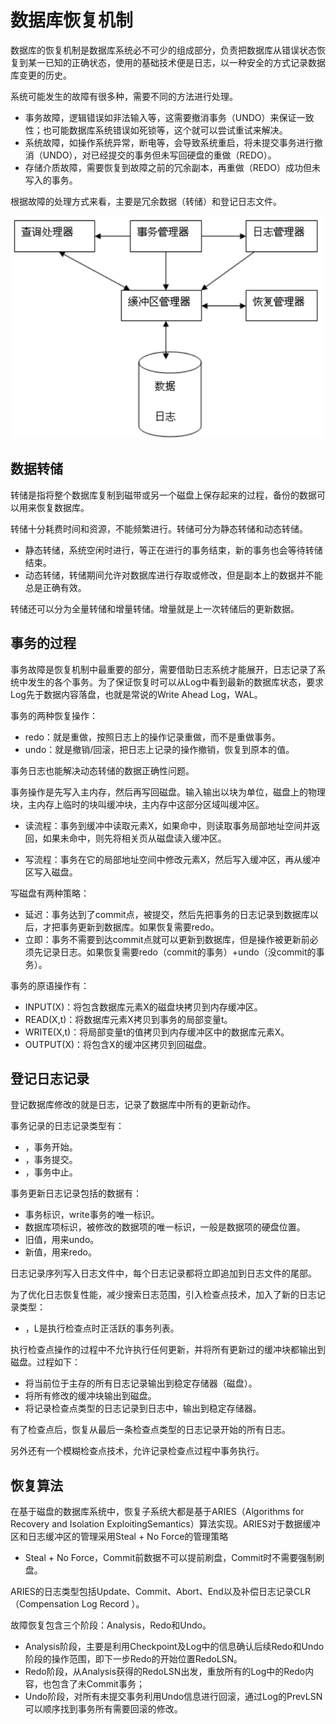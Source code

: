 # 数据库恢复机制

数据库的恢复机制是数据库系统必不可少的组成部分，负责把数据库从错误状态恢复到某一已知的正确状态，使用的基础技术便是日志，以一种安全的方式记录数据库变更的历史。

系统可能发生的故障有很多种，需要不同的方法进行处理。

- 事务故障，逻辑错误如非法输入等，这需要撤消事务（UNDO）来保证一致性；也可能数据库系统错误如死锁等，这个就可以尝试重试来解决。
- 系统故障，如操作系统异常，断电等，会导致系统重启，将未提交事务进行撤消（UNDO），对已经提交的事务但未写回硬盘的重做（REDO）。
- 存储介质故障，需要恢复到故障之前的冗余副本，再重做（REDO）成功但未写入的事务。

根据故障的处理方式来看，主要是冗余数据（转储）和登记日志文件。

![db_trans_model](db_trans_model.png)

## 数据转储

转储是指将整个数据库复制到磁带或另一个磁盘上保存起来的过程，备份的数据可以用来恢复数据库。

转储十分耗费时间和资源，不能频繁进行。转储可分为静态转储和动态转储。

- 静态转储，系统空闲时进行，等正在进行的事务结束，新的事务也会等待转储结束。
- 动态转储，转储期间允许对数据库进行存取或修改，但是副本上的数据并不能总是正确有效。

转储还可以分为全量转储和增量转储。增量就是上一次转储后的更新数据。

## 事务的过程

事务故障是恢复机制中最重要的部分，需要借助日志系统才能展开，日志记录了系统中发生的各个事务。为了保证恢复时可以从Log中看到最新的数据库状态，要求Log先于数据内容落盘，也就是常说的Write Ahead Log，WAL。

事务的两种恢复操作：

- redo：就是重做，按照日志上的操作记录重做，而不是重做事务。
- undo：就是撤销/回滚，把日志上记录的操作撤销，恢复到原本的值。

事务日志也能解决动态转储的数据正确性问题。

事务操作是先写入主内存，然后再写回磁盘。输入输出以块为单位，磁盘上的物理块，主内存上临时的块叫缓冲块，主内存中这部分区域叫缓冲区。

- 读流程：事务到缓冲中读取元素X，如果命中，则读取事务局部地址空间并返回，如果未命中，则先将相关页从磁盘读入缓冲区。

- 写流程：事务在它的局部地址空间中修改元素X，然后写入缓冲区，再从缓冲区写入磁盘。

写磁盘有两种策略：

- 延迟：事务达到了commit点，被提交，然后先把事务的日志记录到数据库以后，才把事务更新到数据库。如果恢复需要redo。
- 立即：事务不需要到达commit点就可以更新到数据库，但是操作被更新前必须先记录日志。如果恢复需要redo（commit的事务）+undo（没commit的事务）。

事务的原语操作有：

- INPUT(X)：将包含数据库元素X的磁盘块拷贝到内存缓冲区。
- READ(X,t)：将数据库元素X拷贝到事务的局部变量t。
- WRITE(X,t)：将局部变量t的值拷贝到内存缓冲区中的数据库元素X。
- OUTPUT(X)：将包含X的缓冲区拷贝到回磁盘。

## 登记日志记录

登记数据库修改的就是日志，记录了数据库中所有的更新动作。

事务记录的日志记录类型有：

- <Ti start>，事务开始。
- <Ti commit>，事务提交。
- <Ti abort>，事务中止。

事务更新日志记录包括的数据有：

- 事务标识，write事务的唯一标识。
- 数据库项标识，被修改的数据项的唯一标识，一般是数据项的硬盘位置。
- 旧值，用来undo。
- 新值，用来redo。

日志记录序列写入日志文件中，每个日志记录都将立即追加到日志文件的尾部。

为了优化日志恢复性能，减少搜索日志范围，引入检查点技术，加入了新的日志记录类型：

- <checkpoint L>，L是执行检查点时正活跃的事务列表。

执行检查点操作的过程中不允许执行任何更新，并将所有更新过的缓冲块都输出到磁盘。过程如下：

- 将当前位于主存的所有日志记录输出到稳定存储器（磁盘）。
- 将所有修改的缓冲块输出到磁盘。
- 将记录检查点类型的日志记录到日志中，输出到稳定存储器。

有了检查点后，恢复从最后一条检查点类型的日志记录开始的所有日志。

另外还有一个模糊检查点技术，允许记录检查点过程中事务执行。

## 恢复算法

在基于磁盘的数据库系统中，恢复子系统大都是基于ARIES（Algorithms for Recovery and Isolation ExploitingSemantics）算法实现。ARIES对于数据缓冲区和日志缓冲区的管理采用Steal + No Force的管理策略

- Steal + No Force，Commit前数据不可以提前刷盘，Commit时不需要强制刷盘。

ARIES的日志类型包括Update、Commit、Abort、End以及补偿日志记录CLR（Compensation Log Record ）。

故障恢复包含三个阶段：Analysis，Redo和Undo。

- Analysis阶段，主要是利用Checkpoint及Log中的信息确认后续Redo和Undo阶段的操作范围，即下一步Redo的开始位置RedoLSN。
- Redo阶段，从Analysis获得的RedoLSN出发，重放所有的Log中的Redo内容，也包含了未Commit事务；
- Undo阶段，对所有未提交事务利用Undo信息进行回滚，通过Log的PrevLSN可以顺序找到事务所有需要回滚的修改。

